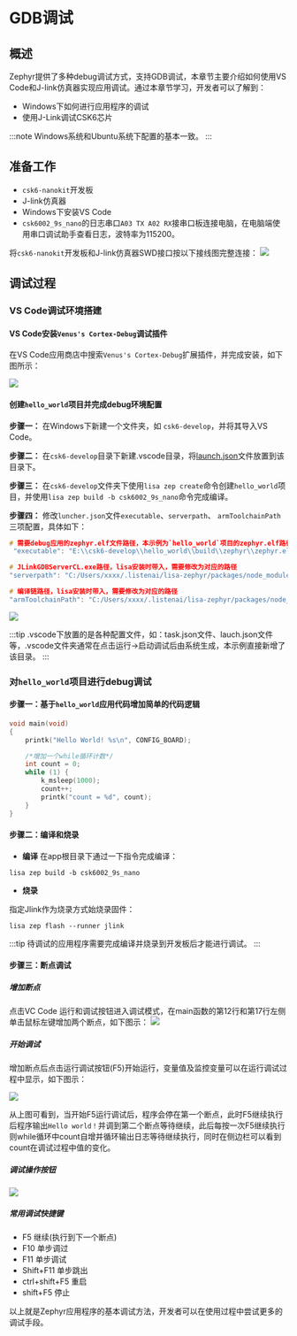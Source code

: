 # GDB调试

## 概述
Zephyr提供了多种debug调试方式，支持GDB调试，本章节主要介绍如何使用VS Code和J-link仿真器实现应用调试。通过本章节学习，开发者可以了解到：
- Windows下如何进行应用程序的调试
- 使用J-Link调试CSK6芯片

:::note
Windows系统和Ubuntu系统下配置的基本一致。
:::

## 准备工作
- `csk6-nanokit`开发板
- J-link仿真器
- Windows下安装VS Code
- `csk6002_9s_nano`的日志串口`A03 TX A02 RX`接串口板连接电脑，在电脑端使用串口调试助手查看日志，波特率为115200。

将`csk6-nanokit`开发板和J-link仿真器SWD接口按以下接线图完整连接：
![](./files/connect.png)

## 调试过程
### VS Code调试环境搭建
#### VS Code安装`Venus's Cortex-Debug`调试插件
在VS Code应用商店中搜索`Venus's Cortex-Debug`扩展插件，并完成安装，如下图所示：

![](./files/venus-debug.png)

#### 创建`hello_world`项目并完成debug环境配置

**步骤一：** 在Windows下新建一个文件夹，如 `csk6-develop`，并将其导入VS Code。

**步骤二：** 在`csk6-develop`目录下新建.vscode目录，将[launch.json](https://iflyos-external.oss-cn-shanghai.aliyuncs.com/public/lsopen/zephyr/%E5%8A%9F%E8%83%BD%E6%96%87%E4%BB%B6/launch.json)文件放置到该目录下。

**步骤三：** 在`csk6-develop`文件夹下使用`lisa zep create`命令创建`hello_world`项目，并使用`lisa zep build -b csk6002_9s_nano`命令完成编译。

**步骤四：** 修改`luncher.json`文件`executable`、`serverpath`、 `armToolchainPath`三项配置，具体如下：

```c 
# 需要debug应用的zephyr.elf文件路径，本示例为`hello_world`项目的zephyr.elf路径
 "executable": "E:\\csk6-develop\\hello_world\\build\\zephyr\\zephyr.elf",

# JLinkGDBServerCL.exe路径，lisa安装时带入，需要修改为对应的路径
"serverpath": "C:/Users/xxxx/.listenai/lisa-zephyr/packages/node_modules/@binary/jlink-venus/binary/JLinkGDBServerCL.exe",

# 编译链路径，lisa安装时带入，需要修改为对应的路径
"armToolchainPath": "C:/Users/xxxx/.listenai/lisa-zephyr/packages/node_modules/@binary/gcc-arm-none-eabi-9/binary/bin",
``` 

![](./files/venus-debug_config.png)

:::tip
.vscode下放置的是各种配置文件，如：task.json文件、lauch.json文件等，.vscode文件夹通常在点击运行->启动调试后由系统生成，本示例直接新增了该目录。
:::

### 对`hello_world`项目进行debug调试
#### 步骤一：基于`hello_world`应用代码增加简单的代码逻辑
```c
void main(void)
{
	printk("Hello World! %s\n", CONFIG_BOARD);

    /*增加一个while循环计数*/
    int count = 0;
	while (1) {
        k_msleep(1000);
        count++;
        printk("count = %d", count);
	}
}
```
#### 步骤二：编译和烧录  
- **编译**
在app根目录下通过一下指令完成编译：
```
lisa zep build -b csk6002_9s_nano
```
- **烧录**   

指定Jlink作为烧录方式始烧录固件：
```
lisa zep flash --runner jlink
```

:::tip
待调试的应用程序需要完成编译并烧录到开发板后才能进行调试。
:::

#### 步骤三：断点调试
##### 增加断点

点击VC Code 运行和调试按钮进入调试模式，在main函数的第12行和第17行左侧单击鼠标左键增加两个断点，如下图示：
![](./files/venus-debug_rundebug.png)


##### 开始调试  
增加断点后点击运行调试按钮(F5)开始运行，变量值及监控变量可以在运行调试过程中显示，如下图示：

![](./files/venus-debug_rundebug02.png)

从上图可看到，当开始F5运行调试后，程序会停在第一个断点，此时F5继续执行后程序输出`Hello world！`并调到第二个断点等待继续，此后每按一次F5继续执行则while循环中count自增并循环输出日志等待继续执行，同时在侧边栏可以看到count在调试过程中值的变化。

##### 调试操作按钮

![](./files/debug_but.png)

##### 常用调试快捷键
- F5 继续(执行到下一个断点)
- F10 单步调过
- F11 单步调试
- Shift+F11 单步跳出
- ctrl+shift+F5 重启
- shift+F5 停止

以上就是Zephyr应用程序的基本调试方法，开发者可以在使用过程中尝试更多的调试手段。




